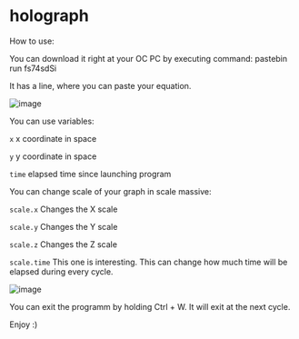 # holograph

How to use:

You can download it right at your OC PC by executing command: pastebin run fs74sdSi

It has a line, where you can paste your equation.

![image](https://user-images.githubusercontent.com/89598358/131000419-c5223c13-2134-4eda-bd33-e53fc61d8a59.png)

You can use variables:

  ``x``
  x coordinate in space
  
  ``y``
  y coordinate in space
  
  ``time``
  elapsed time since launching program

You can change scale of your graph in scale massive:

  ``scale.x``
  Changes the X scale
  
  ``scale.y``
  Changes the Y scale
  
  ``scale.z``
  Changes the Z scale
  
  ``scale.time``
  This one is interesting. This can change how much time will be elapsed during every cycle.

![image](https://user-images.githubusercontent.com/89598358/131000466-c5066f7f-9987-4fed-989e-2591078cfcf3.png)

You can exit the programm by holding Ctrl + W. It will exit at the next cycle.

Enjoy :)
